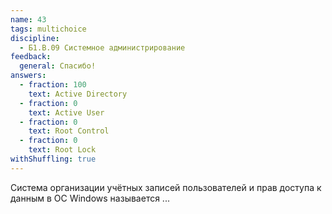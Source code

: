 ```yaml
---
name: 43
tags: multichoice
discipline:
  - Б1.В.09 Системное администрирование
feedback:
  general: Спасибо!
answers:
  - fraction: 100
    text: Active Directory
  - fraction: 0
    text: Active User
  - fraction: 0
    text: Root Control
  - fraction: 0
    text: Root Lock
withShuffling: true
---
```


Система организации учётных записей пользователей и прав доступа к данным в ОС Windows называется ...